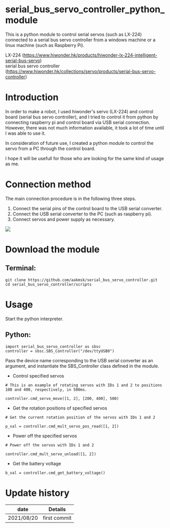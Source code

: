 # serial_bus_servo_controller_python_module
This is a python module to control serial servos (such as LX-224) connected to a serial bus servo controller from a windows machine or a linux machine (such as Raspberry Pi).

LX-224 (https://www.hiwonder.hk/products/hiwonder-lx-224-intelligent-serial-bus-servo)</br>
serial bus servo controller (https://www.hiwonder.hk/collections/servo/products/serial-bus-servo-controller)

# Introduction
In order to make a robot, I used hiwonder's servo (LX-224) and control board (serial bus servo controller), and I tried to control it from python by connecting raspberry pi and control board via USB serial connection. However, there was not much information available, it took a lot of time until I was able to use it. 

In consideration of future use, I created a python module to control the servo from a PC through the control board.

I hope it will be usefull for those who are looking for the same kind of usage as me.

# Connection method
The main connection procedure is in the following three steps.

1. Connect the serial pins of the control board to the USB serial converter.
1. Connect the USB serial converter to the PC (such as raspberry pi).
1. Connect servos and power supply as necessary.

![](https://raw.githubusercontent.com/aakmsk/serial_bus_servo_controller/main/images/img.jpg)

# Download the module
## Terminal:
```
git clone https://github.com/aakmsk/serial_bus_servo_controller.git
cd serial_bus_servo_controller/scripts
```

# Usage
Start the python interpreter.

## Python:
```
import serial_bus_servo_controller as sbsc
controller = sbsc.SBS_Controller("/dev/ttyUSB0")
```
Pass the device name corresponding to the USB serial converter as an argument, and instantiate the SBS_Controller class defined in the module.

- Control specified servos
```
# This is an example of rotating servos with IDs 1 and 2 to positions 100 and 400, respectively, in 500ms.

controller.cmd_servo_move([1, 2], [200, 400], 500)
```
- Get the rotation positions of specified servos
```
# Get the current rotation position of the servos with IDs 1 and 2

p_val = controller.cmd_mult_servo_pos_read([1, 2])
```
- Power off the specified servos
```
# Power off the servos with IDs 1 and 2

controller.cmd_mult_servo_unload([1, 2])
```
- Get the battery voltage
```
b_val = controller.cmd_get_battery_voltage()
```

# Update history
|date|Details|
|----|----|
|2021/08/20|first commit|